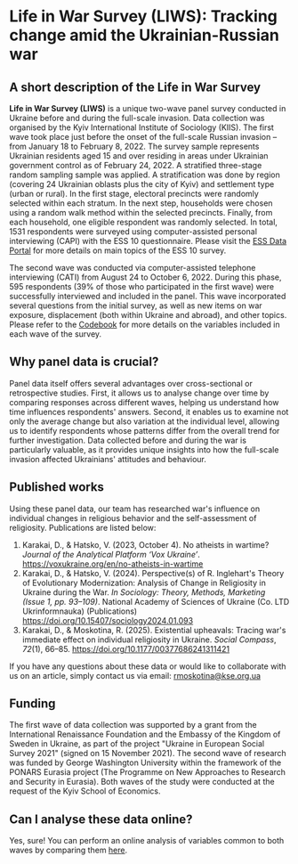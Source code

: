 # Life in War Survey (LIWS): Tracking сhange amid the Ukrainian-Russian war 

## A short description of the Life in War Survey
**Life in War Survey (LIWS)** is a unique two-wave panel survey conducted in Ukraine before and during the full-scale invasion. Data collection was organised by the Kyiv International Institute of Sociology (KIIS). The first wave took place just before the onset of the full-scale Russian invasion – from January 18 to February 8, 2022. The survey sample represents Ukrainian residents aged 15 and over residing in areas under Ukrainian government control as of February 24, 2022. A stratified three-stage random sampling sample was applied. A stratification was done by region (covering 24 Ukrainian oblasts plus the city of Kyiv) and settlement type (urban or rural). In the first stage, electoral precincts were randomly selected within each stratum. In the next step, households were chosen using a random walk method within the selected precincts. Finally, from each household, one eligible respondent was randomly selected. In total, 1531 respondents were surveyed using computer-assisted personal interviewing (CAPI) with the ESS 10 questionnaire. Please visit the [ESS Data Portal](https://ess.sikt.no/en/) for more details on main topics of the ESS 10 survey.

The second wave was conducted via computer-assisted telephone interviewing (CATI) from August 24 to October 6, 2022. During this phase, 595 respondents (39% of those who participated in the first wave) were successfully interviewed and included in the panel. This wave incorporated several questions from the initial survey, as well as new items on war exposure, displacement (both within Ukraine and abroad), and other topics. Please refer to the [Codebook](https://docs.google.com/spreadsheets/d/1dULkFQ2NQG9-8yLbCk4ubOucfAasxY1I/edit?usp=sharing&ouid=102750169329527721605&rtpof=true&sd=true) for more details on the variables included in each wave of the survey.

## Why panel data is crucial?
Panel data itself offers several advantages over cross-sectional or retrospective studies. First, it allows us to analyse change over time by comparing responses across different waves, helping us understand how time influences respondents' answers. Second, it enables us to examine not only the average change but also variation at the individual level, allowing us to identify respondents whose patterns differ from the overall trend for further investigation. Data collected before and during the war is particularly valuable, as it provides unique insights into how the full-scale invasion affected Ukrainians' attitudes and behaviour.

## Published works
Using these panel data, our team has researched war's influence on individual changes in religious behavior and the self-assessment of religiosity. Publications are listed below:
1. Karakai, D., & Hatsko, V. (2023, October 4). No atheists in wartime? *Journal of the Analytical Platform ‘Vox Ukraine’*. https://voxukraine.org/en/no-atheists-in-wartime
2. Karakai, D., & Hatsko, V. (2024). Perspective(s) of R. Inglehart's Theory of Evolutionary Modernization: Analysis of Change in Religiosity in Ukraine during the War. *In Sociology: Theory, Methods, Marketing (Issue 1, pp. 93–109)*. National Academy of Sciences of Ukraine (Co. LTD Ukrinformnauka) (Publications) https://doi.org/10.15407/sociology2024.01.093
3. Karakai, D., & Moskotina, R. (2025). Existential upheavals: Tracing war's immediate effect on individual religiosity in Ukraine. *Social Compass*, *72*(1), 66–85. https://doi.org/10.1177/00377686241311421

If you have any questions about these data or would like to collaborate with us on an article, simply contact us via email: rmoskotina@kse.org.ua

## Funding
The first wave of data collection was supported by a grant from the International Renaissance Foundation and the Embassy of the Kingdom of Sweden in Ukraine, as part of the project "Ukraine in European Social Survey 2021" (signed on 15 November 2021). The second wave of research was funded by George Washington University within the framework of the PONARS Eurasia project (The Programme on New Approaches to Research and Security in Eurasia). Both waves of the study were conducted at the request of the Kyiv School of Economics.

## Can I analyse these data online?
Yes, sure! You can perform an online analysis of variables common to both waves by comparing them [here](https://ruslana-xyz4.shinyapps.io/LIWS_panel/).
